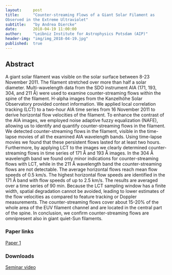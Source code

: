 ```yaml
---
layout:     post
title:      "Counter-streaming Flows of a Giant Solar Filament as
Observed in the Extreme Ultraviolet"
subtitle:   "by Andrea Diercke"
date:       2018-04-19 11:00:00
author:     "Leibniz Institute for Astrophysics Potsdam (AIP)"
header-img: "img/img_2018-04-19.jpg"
published:  true
---
```


## Abstract
A giant solar filament was visible on the solar surface between 8-23 November 2011. The filament stretched over more than half a solar diameter. Multi-wavelength data from the SDO instrument AIA (171, 193, 304, and 211 Å) were used to examine counter-streaming flows within the spine of the filament. H-alpha images from the Kanzelhöhe Solar Observatory provided context information. We applied local correlation tracking (LCT) to a two-hour AIA time series from 16 November 2011 to derive horizontal flow velocities of the filament. To enhance the contrast of the AIA images, we employed noise adaptive fuzzy equalization (NAFE), allowing us to identify and quantify counter-streaming flows in the filament. We detected counter-streaming flows in the filament, visible in the time-lapse movies of all the examined AIA wavelength bands. Using time-lapse movies we found that these persistent flows lasted for at least two hours. Furthermore, by applying LCT to the images we clearly determined counter-streaming flows in time series of 171 Å and 193 Å images. In the 304 Å wavelength band we found only minor indications for counter-streaming flows with LCT, while in the 211 Å wavelength band the counter-streaming flows are not detectable. The average horizontal flows reach mean flow speeds of 0.5 km/s. The highest horizontal flow speeds are identified in the 171 Å band with flow speeds of up to 2.5 km/s. The results are averaged over a time series of 90 min. Because the LCT sampling window has a finite width, spatial degradation cannot be avoided, leading to lower estimates of the flow velocities as compared to feature tracking or Doppler measurements. The counter-streaming flows cover about 15-20% of the whole area of the EUV filament channel and are located in the central part of the spine. In conclusion, we confirm counter-streaming flows are omnipresent also in giant quiet-Sun filaments.

### Paper links

[Paper 1](https://ui.adsabs.harvard.edu/#abs/2018A&A...611A..64D/abstract)

### Downloads

[Seminar video](../../../../videos/2018-04-19-Diercke.mov)
